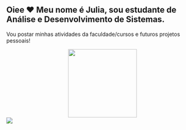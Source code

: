 ## Oiee ♥ Meu nome é Julia, sou estudante de Análise e Desenvolvimento de Sistemas.

<a>Vou postar minhas atividades da faculdade/cursos e futuros projetos pessoais! </a>
<div align="center">
  <a href="https://github.com/Julia-M-Amaral">
  <img height="180em" src="https://github-readme-stats.vercel.app/api?username=Julia-M-Amaral&show_icons=true&theme=dracula&include_all_commits=true&count_private=true"/>
  
</div>
 
<div> 
 </a>
  <a href="https://www.linkedin.com/in/juliam-amaral/" target="_blank"><img src="https://img.shields.io/badge/-LinkedIn-%230077B5?style=for-the-badge&logo=linkedin&logoColor=white" target="_blank"></a>
 
</div>
